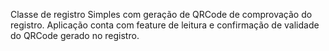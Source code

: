 Classe de registro Simples com geração de QRCode de comprovação do registro.
Aplicação conta com feature de leitura e confirmação de validade do QRCode gerado no registro.
